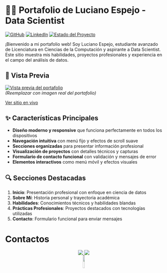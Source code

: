 # 👨‍💻 Portafolio de Luciano Espejo - Data Scientist

[![GitHub](https://img.shields.io/badge/GitHub-Portafolio-blue)](https://github.com/Shifu42Xd/portafolio)
[![LinkedIn](https://img.shields.io/badge/LinkedIn-Perfil-blue?logo=linkedin)](https://www.linkedin.com/in/lucianoespejo/)
[![Estado del Proyecto](https://img.shields.io/badge/Estado-Desarrollo%20Activo-brightgreen)]()

¡Bienvenido a mi portafolio web! Soy Luciano Espejo, estudiante avanzado de Licenciatura en Ciencias de la Computación y aspirante a Data Scientist. Este sitio muestra mis habilidades, proyectos profesionales y experiencia en el campo del análisis de datos.

## 🚀 Vista Previa

[![Vista previa del portafolio](https://via.placeholder.com/800x400?text=Screenshot+del+Portafolio)](https://lucianoespejo.com)  
*(Reemplazar con imagen real del portafolio)*

[Ver sitio en vivo](https://portafolielucianoespejo.vercel.app/)

## ✨ Características Principales

- **Diseño moderno y responsive** que funciona perfectamente en todos los dispositivos
- **Navegación intuitiva** con menú fijo y efectos de scroll suave
- **Secciones organizadas** para presentar información profesional
- **Visualización de proyectos** con detalles técnicos y capturas
- **Formulario de contacto funcional** con validación y mensajes de error
- **Elementos interactivos** como menú móvil y efectos visuales

## 🔍 Secciones Destacadas

1. **Inicio**: Presentación profesional con enfoque en ciencia de datos
2. **Sobre Mí**: Historia personal y trayectoria académica
3. **Habilidades**: Conocimientos técnicos y habilidades blandas
4. **Prácticas Profesionales**: Proyectos destacados con tecnologías utilizadas
5. **Contacto**: Formulario funcional para enviar mensajes

# Contactos
<div align="center">
            <a href="mailto:lucianoespejo.shifu@gmail.com">
                <img src="https://img.shields.io/badge/Gmail-D14836?style=for-the-badge&logo=gmail&logoColor=white"></img>
            </a>
            <a href="www.linkedin.com/in/lucianoespejo">
                <img src="https://img.shields.io/badge/linkedin-%230077B5.svg?style=for-the-badge&logo=linkedin&logoColor=white"></img>
            </a>
            <br>
            <img  src="./img/tohru_cute.gif" width="10%" height="10%">
        </div>
